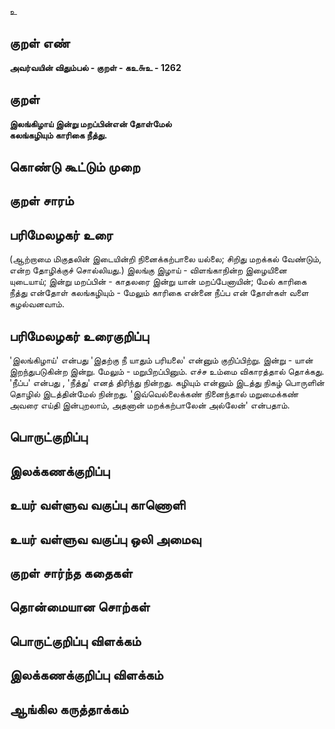 உ

## குறள் எண் 

**அவர்வயின் விதும்பல் - குறள் - கஉ௬உ - 1262**

## குறள் 

**இலங்கிழாய் இன்று மறப்பின்என் தோள்மேல்  
கலங்கழியும் காரிகை நீத்து.**

## கொண்டு கூட்டும் முறை


## குறள் சாரம் 


## பரிமேலழகர் உரை

(ஆற்றாமை மிகுதலின் இடையின்றி நினைக்கற்பாலை யல்லை; சிறிது மறக்கல் வேண்டும், என்ற தோழிக்குச் சொல்லியது.) இலங்கு இழாய் - விளங்காநின்ற இழையினை யுடையாய்; இன்று மறப்பின் - காதலரை இன்று யான் மறப்பேனாயின்; மேல் காரிகை நீத்து என்தோள் கலங்கழியும் - மேலும் காரிகை என்னை நீப்ப என் தோள்கள் வளை கழல்வனவாம்.

## பரிமேலழகர் உரைகுறிப்பு   

'இலங்கிழாய்' என்பது 'இதற்கு நீ யாதும் பரியலை' என்னும் குறிப்பிற்று. இன்று - யான் இறந்துபடுகின்ற இன்று. மேலும் - மறுபிறப்பினும். எச்ச உம்மை விகாரத்தால் தொக்கது. 'நீப்ப' என்பது , 'நீத்து' எனத் திரிந்து நின்றது. கழியும் என்னும் இடத்து நிகழ் பொருளின் தொழில் இடத்தின்மேல் நின்றது. 'இவ்வெல்லைக்கண் நினைந்தால் மறுமைக்கண் அவரை எய்தி இன்புறலாம், அதனான் மறக்கற்பாலேன் அல்லேன்' என்பதாம்.

## பொருட்குறிப்பு 


## இலக்கணக்குறிப்பு  


## உயர் வள்ளுவ வகுப்பு காணொளி


## உயர் வள்ளுவ வகுப்பு ஒலி அமைவு 

 
## குறள் சார்ந்த கதைகள் 


## தொன்மையான சொற்கள்


## பொருட்குறிப்பு விளக்கம்


## இலக்கணக்குறிப்பு விளக்கம்


## ஆங்கில கருத்தாக்கம் 


